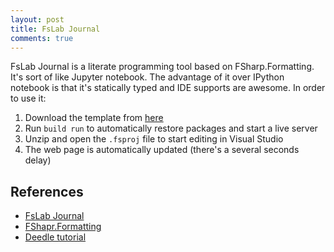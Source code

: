 ```yaml
---
layout: post
title: FsLab Journal
comments: true
---
```


FsLab Journal is a literate programming tool based on FSharp.Formatting. It's sort of like Jupyter notebook. The advantage of it over IPython notebook
is that it's statically typed and IDE supports are awesome. In order to use it:

1. Download the template from [here](https://github.com/fslaborg/FsLab.Templates/archive/journal.zip)
2. Run `build run` to automatically restore packages and start a live server
2. Unzip and open the `.fsproj` file to start editing in Visual Studio
3. The web page is automatically updated (there's a several seconds delay)

References
----
* [FsLab Journal](http://fslab.org/download/)
* [FShapr.Formatting](http://tpetricek.github.io/FSharp.Formatting/)
* [Deedle tutorial](http://bluemountaincapital.github.io/Deedle/tutorial.html)
